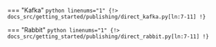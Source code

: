 === "Kafka"
    ```python linenums="1"
    {!> docs_src/getting_started/publishing/direct_kafka.py[ln:7-11] !}
    ```

=== "Rabbit"
    ```python linenums="1"
    {!> docs_src/getting_started/publishing/direct_rabbit.py[ln:7-11] !}
    ```